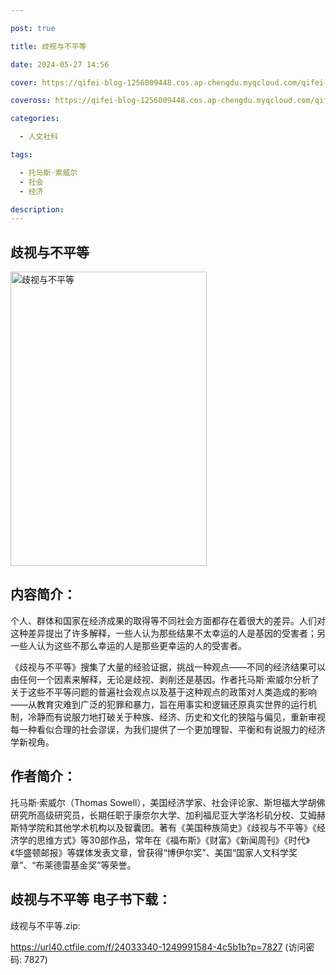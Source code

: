 ```yaml
---

post: true

title: 歧视与不平等

date: 2024-05-27 14:56

cover: https://qifei-blog-1256009448.cos.ap-chengdu.myqcloud.com/qifei-blog/660aac719f345e8d03351b2d.jpg

coveross: https://qifei-blog-1256009448.cos.ap-chengdu.myqcloud.com/qifei-blog/660aac719f345e8d03351b2d.jpg

categories:

  - 人文社科

tags:

  - 托马斯·索威尔
  - 社会
  - 经济

description:
---
```


## 歧视与不平等
<img alt="歧视与不平等 " class="aligncenter loading" data-was-processed="true" decoding="async" fetchpriority="high" height="471" src="https://qifei-blog-1256009448.cos.ap-chengdu.myqcloud.com/qifei-blog/660aac719f345e8d03351b2d.jpg " style="cursor: zoom-in;" width="314"/>

## 内容简介：

个人、群体和国家在经济成果的取得等不同社会方面都存在着很大的差异。人们对这种差异提出了许多解释，一些人认为那些结果不太幸运的人是基因的受害者；另一些人认为这些不那么幸运的人是那些更幸运的人的受害者。

《歧视与不平等》搜集了大量的经验证据，挑战一种观点——不同的经济结果可以由任何一个因素来解释，无论是歧视、剥削还是基因。作者托马斯·索威尔分析了关于这些不平等问题的普遍社会观点以及基于这种观点的政策对人类造成的影响——从教育灾难到广泛的犯罪和暴力，旨在用事实和逻辑还原真实世界的运行机制，冷静而有说服力地打破关于种族、经济、历史和文化的狭隘与偏见，重新审视每一种看似合理的社会谬误，为我们提供了一个更加理智、平衡和有说服力的经济学新视角。

## 作者简介：

托马斯·索威尔（Thomas Sowell），美国经济学家、社会评论家、斯坦福大学胡佛研究所高级研究员，长期任职于康奈尔大学、加利福尼亚大学洛杉矶分校、艾姆赫斯特学院和其他学术机构以及智囊团。著有《美国种族简史》《歧视与不平等》《经济学的思维方式》等30部作品，常年在《福布斯》《财富》《新闻周刊》《时代》《华盛顿邮报》等媒体发表文章，曾获得“博伊尔奖”、美国“国家人文科学奖章”、“布莱德雷基金奖”等荣誉。

## 歧视与不平等 电子书下载：



歧视与不平等.zip: 

https://url40.ctfile.com/f/24033340-1249991584-4c5b1b?p=7827 (访问密码: 7827)
